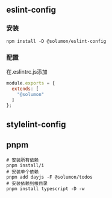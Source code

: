 ## eslint-config
### 安装
```shell
npm install -D @solumon/eslint-config
```
### 配置
在.eslintrc.js添加
```javascript
module.exports = {
  extends: [
    "@solumon"
  ]
};
```

## stylelint-config


## pnpm
```shell
# 安装所有依赖
pnpm install/i 
# 安装单个依赖
pnpm add dayjs -F @solumon/todos
# 安装依赖到根目录
pnpm install typescript -D -w
```
